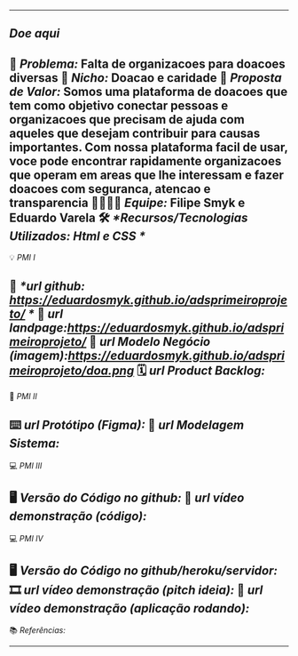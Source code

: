 -------------------
*Doe aqui* 
-------------------
🙁 _*Problema:*_ Falta de organizacoes para doacoes diversas
🙂 _*Nicho:*_ Doacao e caridade
🎁 _*Proposta de Valor:*_ Somos uma plataforma de doacoes que tem como objetivo conectar pessoas e organizacoes que precisam de ajuda com aqueles que desejam contribuir para causas importantes. Com nossa plataforma facil de usar, voce pode encontrar rapidamente organizacoes que operam em areas que lhe interessam e fazer doacoes com seguranca, atencao e transparencia
🧑‍💻👩‍💻 _*Equipe:*_ Filipe Smyk e Eduardo Varela 
🛠️ _*Recursos/Tecnologias Utilizados: Html e CSS *_
-------------------
💡 *PMI I*

🔗 _*url github: https://eduardosmyk.github.io/adsprimeiroprojeto/ *_
🛬 _*url landpage:https://eduardosmyk.github.io/adsprimeiroprojeto/*_
🤝 _*url Modelo Negócio (imagem):https://eduardosmyk.github.io/adsprimeiroprojeto/doa.png*_
🗓️ _*url Product Backlog:*_
-------------------
📲 *PMI II*

⌨️ _*url Protótipo (Figma):*_
📝 _*url Modelagem Sistema:*_
-------------------
💻 *PMI III*

🖥️ _*Versão do Código no github:*_
🎥 _*url vídeo demonstração (código):*_
-------------------
💻 *PMI IV*

🖥️ _*Versão do Código no github/heroku/servidor:*_
🎞️ _*url vídeo demonstração (pitch ideia):*_
🎥 _*url vídeo demonstração (aplicação rodando):*_
-------------------
📚 *Referências:*

-------------------
